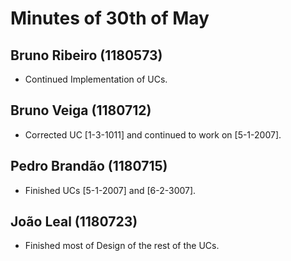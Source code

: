 Minutes of 30th of May
============

Bruno Ribeiro (1180573)
----------
- Continued Implementation of UCs.

Bruno Veiga (1180712)
----------
- Corrected UC [1-3-1011] and continued to work on [5-1-2007].

Pedro Brandão (1180715)
----------
- Finished UCs [5-1-2007] and [6-2-3007].

João Leal (1180723)
----------
- Finished most of Design of the rest of the UCs.